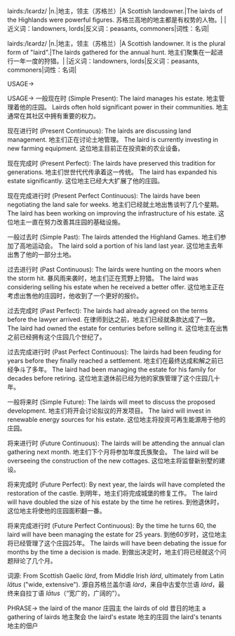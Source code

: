 lairds:/lɛərdz/
|n.|地主，领主（苏格兰）|A Scottish landowner.|The lairds of the Highlands were powerful figures.  苏格兰高地的地主都是有权势的人物。|
|近义词：landowners, lords|反义词：peasants, commoners|词性：名词|

lairds:/lɛərdz/
|n.|地主，领主（苏格兰）|A Scottish landowner.  It is the plural form of "laird".|The lairds gathered for the annual hunt.  地主们聚集在一起进行一年一度的狩猎。|
|近义词：landowners, lords|反义词：peasants, commoners|词性：名词|


USAGE->

USAGE->
一般现在时 (Simple Present):
The laird manages his estate. 地主管理着他的庄园。
Lairds often hold significant power in their communities. 地主通常在其社区中拥有重要的权力。

现在进行时 (Present Continuous):
The lairds are discussing land management. 地主们正在讨论土地管理。
The laird is currently investing in new farming equipment.  这位地主目前正在投资新的农业设备。


现在完成时 (Present Perfect):
The lairds have preserved this tradition for generations. 地主们世世代代传承着这一传统。
The laird has expanded his estate significantly. 这位地主已经大大扩展了他的庄园。


现在完成进行时 (Present Perfect Continuous):
The lairds have been negotiating the land sale for weeks. 地主们已经就土地出售谈判了几个星期。
The laird has been working on improving the infrastructure of his estate. 这位地主一直在努力改善其庄园的基础设施。


一般过去时 (Simple Past):
The lairds attended the Highland Games. 地主们参加了高地运动会。
The laird sold a portion of his land last year. 这位地主去年出售了他的一部分土地。


过去进行时 (Past Continuous):
The lairds were hunting on the moors when the storm hit.  暴风雨来袭时，地主们正在荒野上狩猎。
The laird was considering selling his estate when he received a better offer.  这位地主正在考虑出售他的庄园时，他收到了一个更好的报价。


过去完成时 (Past Perfect):
The lairds had already agreed on the terms before the lawyer arrived. 在律师到达之前，地主们已经就条款达成了一致。
The laird had owned the estate for centuries before selling it. 这位地主在出售之前已经拥有这个庄园几个世纪了。


过去完成进行时 (Past Perfect Continuous):
The lairds had been feuding for years before they finally reached a settlement. 地主们在最终达成和解之前已经争斗了多年。
The laird had been managing the estate for his family for decades before retiring. 这位地主退休前已经为他的家族管理了这个庄园几十年。


一般将来时 (Simple Future):
The lairds will meet to discuss the proposed development. 地主们将开会讨论拟议的开发项目。
The laird will invest in renewable energy sources for his estate. 这位地主将投资可再生能源用于他的庄园。


将来进行时 (Future Continuous):
The lairds will be attending the annual clan gathering next month. 地主们下个月将参加年度氏族聚会。
The laird will be overseeing the construction of the new cottages. 这位地主将监督新别墅的建设。


将来完成时 (Future Perfect):
By next year, the lairds will have completed the restoration of the castle. 到明年，地主们将完成城堡的修复工作。
The laird will have doubled the size of his estate by the time he retires.  到他退休时，这位地主将使他的庄园面积翻一番。


将来完成进行时 (Future Perfect Continuous):
By the time he turns 60, the laird will have been managing the estate for 25 years. 到他60岁时，这位地主将已经管理了这个庄园25年。
The lairds will have been debating the issue for months by the time a decision is made. 到做出决定时，地主们将已经就这个问题辩论了几个月。


词源:
From Scottish Gaelic *làrd*, from Middle Irish *lárd*, ultimately from Latin *lātus* ("wide, extensive").  源自苏格兰盖尔语 *làrd*，来自中古爱尔兰语 *lárd*，最终来自拉丁语 *lātus*（“宽广的，广阔的”）。


PHRASE->
the laird of the manor  庄园主
the lairds of old  昔日的地主
a gathering of lairds  地主聚会
the laird's estate  地主的庄园
the laird's tenants  地主的佃户
